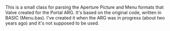 This is a small class for parsing the Aperture Picture and Menu formats that Valve created for the Portal ARG. It's based on the original code, written in BASIC (Menu.bas). I've created it when the ARG was in progress (about two years ago) and it's not supposed to be used.